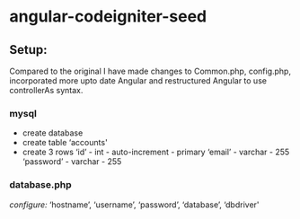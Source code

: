 angular-codeigniter-seed
========================

## Setup:
Compared to the original I have made changes to Common.php, config.php, incorporated more upto date Angular and restructured Angular to  use controllerAs syntax.

### mysql
- create database
- create table ‘accounts'
- create 3 rows
     ‘id’ - int - auto-increment - primary
     ‘email’ - varchar - 255
     ‘password’ - varchar - 255

### database.php
*configure:*
     ‘hostname’, ‘username’, ‘password’, ‘database’, ‘dbdriver'
